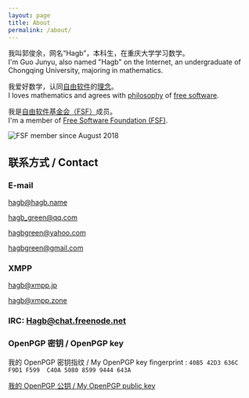 ```yaml
---
layout: page
title: About
permalink: /about/
---
```



我叫郭俊余，网名“Hagb”，本科生，在重庆大学学习数学。  
I'm Guo Junyu, also named "Hagb" on the Internet, an undergraduate of Chongqing University, majoring in mathematics.

我爱好数学，认同[自由软件](https://www.gnu.org/philosophy/free-sw.html)的[理念](https://www.gnu.org/philosophy/philosophy.html)。  
I loves mathematics and agrees with [philosophy](https://www.gnu.org/philosophy/philosophy.html) of [free software](https://www.gnu.org/philosophy/free-sw.html).

我是[自由软件基金会（FSF）](https://fsf.org)成员。   
I'm a member of [Free Software Foundation (FSF)](https://fsf.org).

![FSF member since August 2018](https://static.fsf.org/nosvn/associate/crm/818574.png)

## 联系方式 / Contact

### E-mail

[hagb@hagb.name](mailto:hagb@hagb.name)

[hagb_green@qq.com](mailto:hagb_green@qq.com)

[hagbgreen@yahoo.com](mailto:hagbgreen@yahoo.com)

[hagbgreen@gmail.com](mailto:hagbgreen@gmail.com)

### XMPP

hagb@xmpp.jp

hagb@xmpp.zone

### IRC: Hagb@chat.freenode.net

### OpenPGP 密钥 / OpenPGP key

我的 OpenPGP 密钥指纹 / My OpenPGP key fingerprint : `40B5 42D3 636C F9D1 F599  C40A 5080 8599 9444 643A`

[我的 OpenPGP 公钥 / My OpenPGP public key](key.asc)


